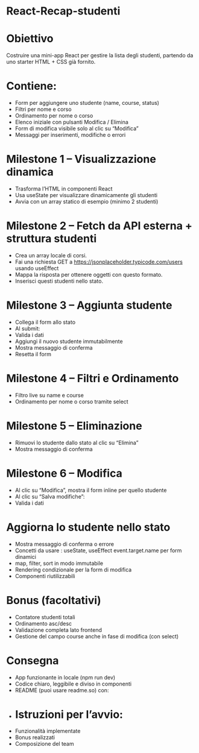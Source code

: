 # React-Recap-studenti

# Obiettivo
Costruire una mini-app React per gestire la lista degli studenti, partendo da uno starter HTML + CSS già fornito.

# Contiene:
- Form per aggiungere uno studente (name, course, status)
- Filtri per nome e corso
- Ordinamento per nome o corso
- Elenco iniziale con pulsanti Modifica / Elimina
- Form di modifica visibile solo al clic su “Modifica”
- Messaggi per inserimenti, modifiche o errori

# Milestone 1 – Visualizzazione dinamica
- Trasforma l’HTML in componenti React
- Usa useState per visualizzare dinamicamente gli studenti
- Avvia con un array statico di esempio (minimo 2 studenti)

# Milestone 2 – Fetch da API esterna + struttura studenti
- Crea un array locale di corsi.
- Fai una richiesta GET a https://jsonplaceholder.typicode.com/users usando useEffect
- Mappa la risposta per ottenere oggetti con questo formato.
- Inserisci questi studenti nello stato.

# Milestone 3 – Aggiunta studente
- Collega il form allo stato
- Al submit:
- Valida i dati
- Aggiungi il nuovo studente immutabilmente
- Mostra messaggio di conferma
- Resetta il form

# Milestone 4 – Filtri e Ordinamento
- Filtro live su name e course
- Ordinamento per nome o corso tramite select

# Milestone 5 – Eliminazione
- Rimuovi lo studente dallo stato al clic su “Elimina”
- Mostra messaggio di conferma

# Milestone 6 – Modifica
- Al clic su “Modifica”, mostra il form inline per quello studente
- Al clic su “Salva modifiche”:
- Valida i dati

# Aggiorna lo studente nello stato
- Mostra messaggio di conferma o errore
- Concetti da usare : useState, useEffect event.target.name per form dinamici
- map, filter, sort in modo immutabile
- Rendering condizionale per la form di modifica
- Componenti riutilizzabili

# Bonus (facoltativi)
- Contatore studenti totali
- Ordinamento asc/desc
- Validazione completa lato frontend
- Gestione del campo course anche in fase di modifica (con select)

# Consegna
- App funzionante in locale (npm run dev)
- Codice chiaro, leggibile e diviso in componenti
- README (puoi usare readme.so) con:
- # Istruzioni per l’avvio:
- Funzionalità implementate
- Bonus realizzati
- Composizione del team
